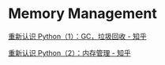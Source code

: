 # Memory Management
[重新认识 Python（1）：GC，垃圾回收 - 知乎](https://zhuanlan.zhihu.com/p/351023563)

[重新认识 Python（2）：内存管理 - 知乎](https://zhuanlan.zhihu.com/p/351346168)